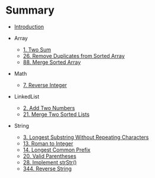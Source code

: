 # Summary

* [Introduction](README.md)

* Array

  * [1. Two Sum](/problems/two-sum.md)
  * [26. Remove Duplicates from Sorted Array](/problems/26.remove-duplicates-from-sorted-array.md)
  * [88. Merge Sorted Array](/problems/88.merge-sorted-array.md)

* Math

  * [7. Reverse Integer](/problems/reverse-integer.md)

* LinkedList

  * [2. Add Two Numbers](/problems/add-two-numbers.md)
  * [21. Merge Two Sorted Lists](/problems/merge-two-sorted-lists.md)

* String

  * [3. Longest Substring Without Repeating Characters](/problems/longest-substring-without-repeating-characters.md)
  * [13. Roman to Integer](/problems/roman-to-integer.md)
  * [14. Longest Common Prefix](/problems/longest-common-prefix.md)
  * [20. Valid Parentheses](/problems/valid-parentheses.md)
  * [28. Implement strStr\(\)](/problems/28.implement-strstr.md)
  * [344. Reverse String](/problems/344.reverse-string.md)




